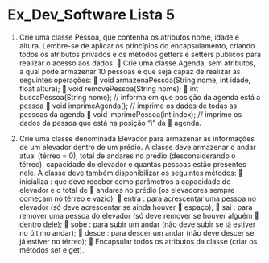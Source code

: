 # Ex_Dev_Software Lista 5


1) Crie uma classe Pessoa, que contenha os atributos nome, idade e altura.
Lembre-se de aplicar os princípios do encapsulamento, criando todos os atributos privados e os métodos
getters e setters públicos para realizar o acesso aos dados.
 Crie uma classe Agenda, sem atributos, a qual pode armazenar 10 pessoas e que seja capaz
de realizar as seguintes operações:
 void armazenaPessoa(String nome, int idade, float altura);
 void removePessoa(String nome);
 int buscaPessoa(String nome); // informa em que posição da agenda está a pessoa
 void imprimeAgenda(); // imprime os dados de todas as pessoas da agenda
 void imprimePessoa(int index); // imprime os dados da pessoa que está na posição “i” da
 agenda.



2) Crie uma classe denominada Elevador para armazenar as informações de um elevador dentro de
um prédio. A classe deve armazenar o andar atual (térreo = 0), total de andares no prédio
(desconsiderando o térreo), capacidade do elevador e quantas pessoas estão presentes nele. A classe
deve também disponibilizar os seguintes métodos:
 inicializa : que deve receber como parâmetros a capacidade do elevador e o total de
 andares no prédio (os elevadores sempre começam no térreo e vazio);
 entra : para acrescentar uma pessoa no elevador (só deve acrescentar se ainda houver
 espaço);
 sai : para remover uma pessoa do elevador (só deve remover se houver alguém
 dentro dele);
 sobe : para subir um andar (não deve subir se já estiver no último andar);
 desce : para descer um andar (não deve descer se já estiver no térreo);
 Encapsular todos os atributos da classe (criar os métodos set e get).

